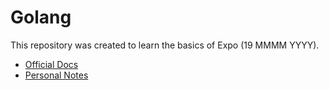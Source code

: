 # Golang
This repository was created to learn the basics of Expo (19 MMMM YYYY).
* [Official Docs](https://docs.expo.dev/tutorial/introduction/)
* [Personal Notes](https://docs.google.com/document/d/1TpqxQ3qyA7E7eEzs_dnEHNK7Cnl39jUl_phPGLe1LAE/edit?usp=sharing)
